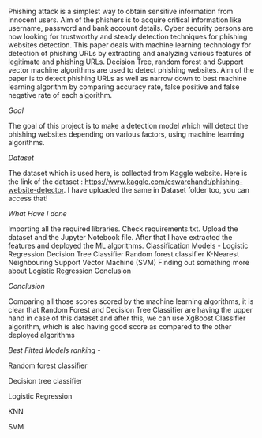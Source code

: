 Phishing attack is a simplest way to obtain sensitive information from innocent users. Aim of the phishers is to acquire critical information like username, password and bank account details. Cyber security persons are now looking for trustworthy and steady detection techniques for phishing websites detection. This paper deals with machine learning technology for detection of phishing URLs by extracting and analyzing various features of legitimate and phishing URLs. Decision Tree, random forest and Support vector machine algorithms are used to detect phishing websites. Aim of the paper is to detect phishing URLs as well as narrow down to best machine learning algorithm by comparing accuracy rate, false positive and false negative rate of each algorithm.

*Goal*

The goal of this project is to make a detection model which will detect the phishing websites depending on various factors, using machine learning algorithms.

*Dataset*

The dataset which is used here, is collected from Kaggle website. Here is the link of the dataset : https://www.kaggle.com/eswarchandt/phishing-website-detector. I have uploaded the same in Dataset folder too, you can access that!

*What Have I done*

Importing all the required libraries. Check requirements.txt.
Upload the dataset and the Jupyter Notebook file.
After that I have extracted the features and deployed the ML algorithms.
Classification Models -
Logistic Regression
Decision Tree Classifier
Random forest classifier
K-Nearest Neighbouring
Support Vector Machine (SVM)
Finding out something more about Logistic Regression
Conclusion

*Conclusion*

Comparing all those scores scored by the machine learning algorithms, it is clear that Random Forest and Decision Tree Classifier are having the upper hand in case of this dataset and after this, we can use XgBoost Classifier algorithm, which is also having good score as compared to the other deployed algorithms

*Best Fitted Models ranking* -

Random forest classifier

Decision tree classifier

Logistic Regression

KNN

SVM
